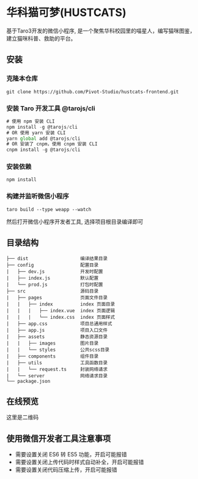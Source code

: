 # 华科猫可梦(HUSTCATS)
基于Taro3开发的微信小程序, 是一个聚焦华科校园里的喵星人，编写猫咪图鉴，建立猫咪科普、救助的平台。
## 安装
### 克隆本仓库
```
git clone https://github.com/Pivot-Studio/hustcats-frontend.git 
```
### 安装 Taro 开发工具 @tarojs/cli
```javascript
# 使用 npm 安装 CLI
npm install -g @tarojs/cli
# OR 使用 yarn 安装 CLI
yarn global add @tarojs/cli
# OR 安装了 cnpm，使用 cnpm 安装 CLI
cnpm install -g @tarojs/cli
```
### 安装依赖
```
npm install
```
### 构建并监听微信小程序
```
taro build --type weapp --watch
```
然后打开微信小程序开发者工具, 选择项目根目录编译即可 
## 目录结构
```
├── dist                   编译结果目录
├── config                 配置目录
|   ├── dev.js             开发时配置
|   ├── index.js           默认配置
|   └── prod.js            打包时配置
├── src                    源码目录
|   ├── pages              页面文件目录
|   |   ├── index          index 页面目录
|   |   |   ├── index.vue  index 页面逻辑
|   |   |   └── index.css  index 页面样式
|   ├── app.css            项目总通用样式
|   ├── app.js             项目入口文件
|   ├── assets             静态资源目录
|   |   ├── images         图片目录
|   |   └── styles         公共scss目录
|   ├── components         组件目录
|   ├── utils              工具函数目录
|   |   └── request.ts     封装网络请求
|   └── server             网络请求目录
└── package.json
```
## 在线预览
这里是二维码
## 使用微信开发者工具注意事项
- 需要设置关闭 ES6 转 ES5 功能，开启可能报错
- 需要设置关闭上传代码时样式自动补全，开启可能报错
- 需要设置关闭代码压缩上传，开启可能报错